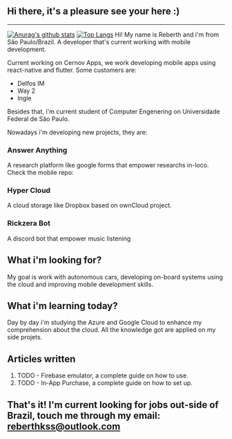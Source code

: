  ## Hi there, it's a pleasure see your here :)

***

[![Anurag's github stats](https://github-readme-stats.vercel.app/api?username=reberthkss&count_private=true)](https://github.com/anuraghazra/github-readme-stats)
[![Top Langs](https://github-readme-stats.vercel.app/api/top-langs/?username=reberthkss&hide=c%2B%2B,NSIS)](https://github.com/anuraghazra/github-readme-stats)
Hi! My name is Reberth and i'm from São Paulo/Brazil. A developer that's current working with mobile development.

Current working on Cernov Apps, we work developing mobile apps using react-native and flutter. Some customers are:

* Delfos IM 
* Way 2
* Ingle

Besides that, i'm current student of Computer Engenering on Universidade Federal de São Paulo.


Nowadays i'm developing new projects, they are: 

 ### Answer Anything 
 A research platform like google forms that empower researchs in-loco. Check the mobile repo:

 ### Hyper Cloud 
 A cloud storage like Dropbox based on ownCloud project. 

 ### Rickzera Bot
A discord bot that empower music listening




## What i'm looking for?



My goal is work with autonomous cars, developing on-board systems using the cloud and improving mobile development skills.



## What i'm learning today?



Day by day i'm studying the Azure and Google Cloud to enhance my comprehension about the cloud. All the knowledge got are applied on my side projets.


## Articles written




1. TODO - Firebase emulator, a complete guide on how to use.
2. TODO - In-App Purchase, a complete guide on how to set up.



## That's it! I'm current looking for jobs out-side of Brazil, touch me through my email: <a href="mailto:reberthkss@outlook.com"> reberthkss@outlook.com</a>
<!--
**reberthkss/reberthkss** is a ✨ _special_ ✨ repository because its `README.md` (this file) appears on your GitHub profile.


Here are some ideas to get you started:

- 🔭 I’m currently working on ...
- 🌱 I’m currently learning ...
- 👯 I’m looking to collaborate on ...
- 🤔 I’m looking for help with ...
- 💬 Ask me about ...
- 📫 How to reach me: ...
- 😄 Pronouns: ...
- ⚡ Fun fact: ...
-->
